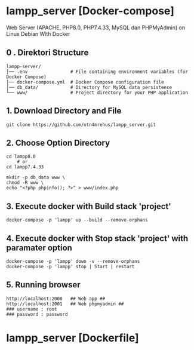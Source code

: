 # lampp_server [Docker-compose]
Web Server (APACHE, PHP8.0, PHP7.4.33, MySQL dan PHPMyAdmin) on Linux Debian With Docker
## 0 . Direktori Structure
````
lampp-server/
│── .env                # File containing environment variables (for Docker Compose)
│── docker-compose.yml  # Docker Compose configuration file
│── db_data/            # Directory for MySQL data persistence
└── www/                # Project directory for your PHP application

````

## 1. Download Directory and File
````
git clone https://github.com/otn4mrehus/lampp_server.git
````

## 2. Choose Option Directory
````
cd lampp8.0
    # or
cd lampp7.4.33  
````
````
mkdir -p db_data www \
chmod -R www \
echo "<?php phpinfo(); ?>" > www/index.php
````
## 3. Execute docker with Build stack 'project' 
````
docker-compose -p 'lampp' up --build --remove-orphans
````
## 4. Execute docker with Stop stack 'project' with paramater option
````
docker-compose -p 'lampp' down -v --remove-orphans
docker-compose -p 'lampp' stop | Start | restart
````
## 5. Running browser
````
http://localhost:2000   ## Web app ##
http://localhost:2001   ## Web phpmyadmin ##
### username : root
### password : password
````
# lampp_server [Dockerfile]

